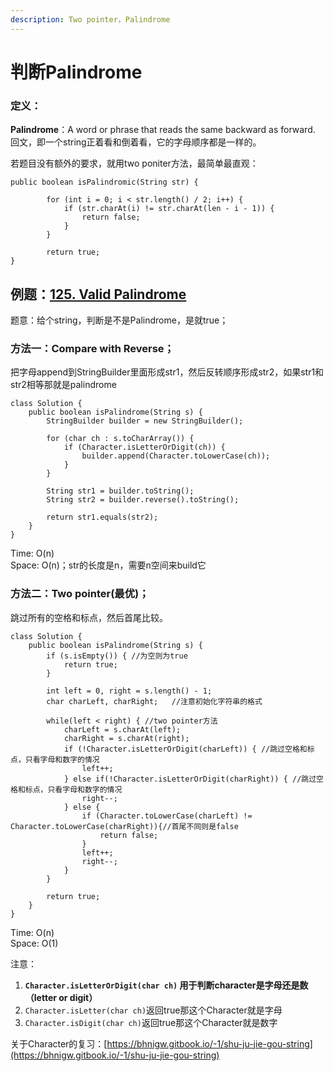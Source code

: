 ```yaml
---
description: Two pointer，Palindrome
---
```


# 判断Palindrome

### 定义：

**Palindrome**：A word or phrase that reads the same backward as forward.  
回文，即一个string正着看和倒着看，它的字母顺序都是一样的。



若题目没有额外的要求，就用two poniter方法，最简单最直观：

```text
public boolean isPalindromic(String str) {

		for (int i = 0; i < str.length() / 2; i++) {
			if (str.charAt(i) != str.charAt(len - i - 1)) {
				return false;
			}
		}
		
		return true;
}
```





## 例题：[125. Valid Palindrome](https://leetcode.com/problems/valid-palindrome/)

题意：给个string，判断是不是Palindrome，是就true；

### 方法一：Compare with Reverse；

把字母append到StringBuilder里面形成str1，然后反转顺序形成str2，如果str1和str2相等那就是palindrome

```text
class Solution {
    public boolean isPalindrome(String s) {
        StringBuilder builder = new StringBuilder();

        for (char ch : s.toCharArray()) {
            if (Character.isLetterOrDigit(ch)) {
                builder.append(Character.toLowerCase(ch));
            }
        }

        String str1 = builder.toString();
        String str2 = builder.reverse().toString();

        return str1.equals(str2);
    }
}
```

Time: O\(n\)  
Space: O\(n\)；str的长度是n，需要n空间来build它



### 方法二：Two pointer\(最优\)；

跳过所有的空格和标点，然后首尾比较。

```text
class Solution {
    public boolean isPalindrome(String s) {
        if (s.isEmpty()) { //为空则为true
        	return true;
        }
        
        int left = 0, right = s.length() - 1;
        char charLeft, charRight;   //注意初始化字符串的格式
        
        while(left < right) { //two pointer方法
        	charLeft = s.charAt(left);
        	charRight = s.charAt(right);
        	if (!Character.isLetterOrDigit(charLeft)) { //跳过空格和标点，只看字母和数字的情况
        		left++;
        	} else if(!Character.isLetterOrDigit(charRight)) { //跳过空格和标点，只看字母和数字的情况
        		right--;
        	} else {
        		if (Character.toLowerCase(charLeft) != Character.toLowerCase(charRight)){//首尾不同则是false
        			return false;
        		}
        		left++;
        		right--;
        	}
        }
        
        return true;
    }
}
```

Time: O\(n\)  
Space: O\(1\)

注意：  
1. **`Character.isLetterOrDigit(char ch)` 用于判断character是字母还是数（letter or digit）**  
2. `Character.isLetter(char ch)`返回true那这个Character就是字母   
3. `Character.isDigit(char ch)`返回true那这个Character就是数字



关于Character的复习：[https://bhnigw.gitbook.io/-1/shu-ju-jie-gou-string](https://bhnigw.gitbook.io/-1/shu-ju-jie-gou-string)






